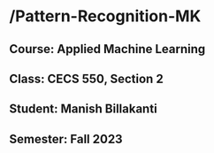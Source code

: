 # /Pattern-Recognition-MK

## Course: Applied Machine Learning 
## Class: CECS 550, Section 2
## Student:  Manish Billakanti
## Semester: Fall 2023
